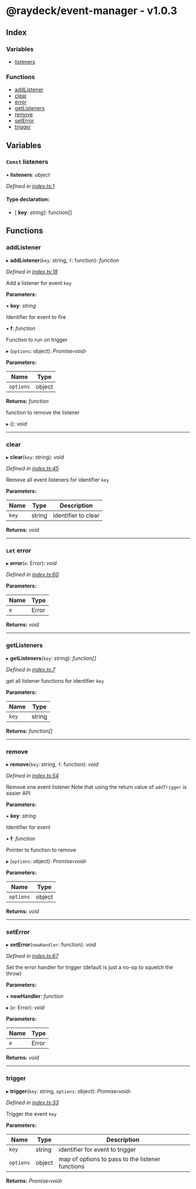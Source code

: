 
<a name="readmemd"></a>


# @raydeck/event-manager - v1.0.3

## Index

### Variables

* [listeners](#const-listeners)

### Functions

* [addListener](#addlistener)
* [clear](#clear)
* [error](#let-error)
* [getListeners](#getlisteners)
* [remove](#remove)
* [setError](#seterror)
* [trigger](#trigger)

## Variables

### `Const` listeners

• **listeners**: *object*

*Defined in [index.ts:1](https://github.com/rhdeck/event-manager/blob/1b30fd0/src/index.ts#L1)*

#### Type declaration:

* \[ **key**: *string*\]: function[]

## Functions

###  addListener

▸ **addListener**(`key`: string, `f`: function): *function*

*Defined in [index.ts:18](https://github.com/rhdeck/event-manager/blob/1b30fd0/src/index.ts#L18)*

Add a listener for event `key`

**Parameters:**

▪ **key**: *string*

Identifier for event to fire

▪ **f**: *function*

Function to run on trigger

▸ (`options`: object): *Promise‹void›*

**Parameters:**

Name | Type |
------ | ------ |
`options` | object |

**Returns:** *function*

function to remove the listener

▸ (): *void*

___

###  clear

▸ **clear**(`key`: string): *void*

*Defined in [index.ts:45](https://github.com/rhdeck/event-manager/blob/1b30fd0/src/index.ts#L45)*

Remove all event listeners for identifier `key`

**Parameters:**

Name | Type | Description |
------ | ------ | ------ |
`key` | string | identifier to clear  |

**Returns:** *void*

___

### `Let` error

▸ **error**(`e`: Error): *void*

*Defined in [index.ts:60](https://github.com/rhdeck/event-manager/blob/1b30fd0/src/index.ts#L60)*

**Parameters:**

Name | Type |
------ | ------ |
`e` | Error |

**Returns:** *void*

___

###  getListeners

▸ **getListeners**(`key`: string): *function[]*

*Defined in [index.ts:7](https://github.com/rhdeck/event-manager/blob/1b30fd0/src/index.ts#L7)*

get all listener functions for identifier `key`

**Parameters:**

Name | Type |
------ | ------ |
`key` | string |

**Returns:** *function[]*

___

###  remove

▸ **remove**(`key`: string, `f`: function): *void*

*Defined in [index.ts:54](https://github.com/rhdeck/event-manager/blob/1b30fd0/src/index.ts#L54)*

Remove one event listener
Note that using the return value of `addTrigger` is easier API

**Parameters:**

▪ **key**: *string*

Identifier for event

▪ **f**: *function*

Pointer to function to remove

▸ (`options`: object): *Promise‹void›*

**Parameters:**

Name | Type |
------ | ------ |
`options` | object |

**Returns:** *void*

___

###  setError

▸ **setError**(`newHandler`: function): *void*

*Defined in [index.ts:67](https://github.com/rhdeck/event-manager/blob/1b30fd0/src/index.ts#L67)*

Set the error handler for trigger (default is just a no-op to squelch the throw)

**Parameters:**

▪ **newHandler**: *function*

▸ (`e`: Error): *void*

**Parameters:**

Name | Type |
------ | ------ |
`e` | Error |

**Returns:** *void*

___

###  trigger

▸ **trigger**(`key`: string, `options`: object): *Promise‹void›*

*Defined in [index.ts:33](https://github.com/rhdeck/event-manager/blob/1b30fd0/src/index.ts#L33)*

Trigger the event `key`

**Parameters:**

Name | Type | Description |
------ | ------ | ------ |
`key` | string | identifier for event to trigger |
`options` | object | map of options to pass to the listener functions  |

**Returns:** *Promise‹void›*
